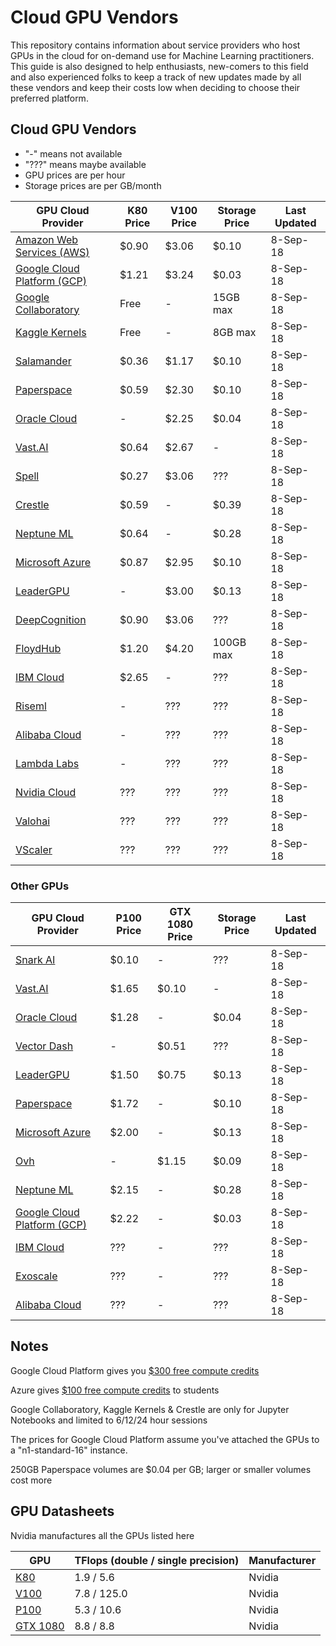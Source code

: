 # Cloud GPU Vendors

This repository contains information about service providers who host GPUs in
the cloud for on-demand use for Machine Learning practitioners. This guide is
also designed to help enthusiasts, new-comers to this field and also experienced
folks to keep a track of new updates made by all these vendors and keep their
costs low when deciding to choose their preferred platform.

## Cloud GPU Vendors

- "-" means not available
- "???" means maybe available
- GPU prices are per hour
- Storage prices are per GB/month

| GPU Cloud Provider                                                                                    | K80 Price | V100 Price | Storage Price | Last Updated |
| ----------------------------------------------------------------------------------------------------- | --------- | ---------- | ------------- | ------------ |
| [Amazon Web Services (AWS)](https://aws.amazon.com/ec2/instance-types/p2/)                            | $0.90     | $3.06      | $0.10         | 8-Sep-18     |
| [Google Cloud Platform (GCP)](https://cloud.google.com/gpu/)                                          | $1.21     | $3.24      | $0.03         | 8-Sep-18     |
| [Google Collaboratory](https://colab.research.google.com/)                                            | Free      | -          | 15GB max      | 8-Sep-18     |
| [Kaggle Kernels](https://www.kaggle.com/dansbecker/running-kaggle-kernels-with-a-gpu)                 | Free      | -          | 8GB max       | 8-Sep-18     |
| [Salamander](https://salamander.ai/)                                                                  | $0.36     | $1.17      | $0.10         | 8-Sep-18     |
| [Paperspace](https://www.paperspace.com/)                                                             | $0.59     | $2.30      | $0.10         | 8-Sep-18     |
| [Oracle Cloud](https://cloud.oracle.com/compute/gpu/features)                                         | -         | $2.25      | $0.04         | 8-Sep-18     |
| [Vast.AI](https://vast.ai/)                                                                           | $0.64     | $2.67      | -             | 8-Sep-18     |
| [Spell](https://spell.run/)                                                                           | $0.27     | $3.06      | ???           | 8-Sep-18     |
| [Crestle](https://www.crestle.com/)                                                                   | $0.59     | -          | $0.39         | 8-Sep-18     |
| [Neptune ML](https://neptune.ml/)                                                                     | $0.64     | -          | $0.28         | 8-Sep-18     |
| [Microsoft Azure](https://docs.microsoft.com/en-us/azure/virtual-machines/windows/sizes-gpu)          | $0.87     | $2.95      | $0.10         | 8-Sep-18     |
| [LeaderGPU](https://www.leadergpu.com/)                                                               | -         | $3.00      | $0.13         | 8-Sep-18     |
| [DeepCognition](https://deepcognition.ai/)                                                            | $0.90     | $3.06      | ???           | 8-Sep-18     |
| [FloydHub](https://www.floydhub.com/)                                                                 | $1.20     | $4.20      | 100GB max     | 8-Sep-18     |
| [IBM Cloud](https://www.ibm.com/cloud/gpu)                                                            | $2.65     | -          | ???           | 8-Sep-18     |
| [Riseml](https://riseml.com/)                                                                         | -         | ???        | ???           | 8-Sep-18     |
| [Alibaba Cloud](https://www.alibabacloud.com/product/gpu?spm=a3c0i.11728334.1144220.1.23794a1clKeiCs) | -         | ???        | ???           | 8-Sep-18     |
| [Lambda Labs](https://lambdalabs.com/)                                                                | -         | ???        | ???           | 8-Sep-18     |
| [Nvidia Cloud](https://www.nvidia.com/en-us/data-center/gpu-cloud-computing/)                         | ???       | ???        | ???           | 8-Sep-18     |
| [Valohai](https://valohai.com/)                                                                       | ???       | ???        | ???           | 8-Sep-18     |
| [VScaler](https://www.vscaler.com/)                                                                   | ???       | ???        | ???           | 8-Sep-18     |

### Other GPUs

| GPU Cloud Provider                                                                                    | P100 Price | GTX 1080 Price | Storage Price | Last Updated |
| ----------------------------------------------------------------------------------------------------- | ---------- | -------------- | ------------- | ------------ |
| [Snark AI](https://snark.ai/)                                                                         | $0.10      | -              | ???           | 8-Sep-18     |
| [Vast.AI](https://vast.ai/)                                                                           | $1.65      | $0.10          | -             | 8-Sep-18     |
| [Oracle Cloud](https://cloud.oracle.com/compute/gpu/features)                                         | $1.28      | -              | $0.04         | 8-Sep-18     |
| [Vector Dash](https://vectordash.com/)                                                                | -          | $0.51          | ???           | 8-Sep-18     |
| [LeaderGPU](https://www.leadergpu.com/)                                                               | $1.50      | $0.75          | $0.13         | 8-Sep-18     |
| [Paperspace](https://www.paperspace.com/)                                                             | $1.72      | -              | $0.10         | 8-Sep-18     |
| [Microsoft Azure](https://docs.microsoft.com/en-us/azure/virtual-machines/windows/sizes-gpu)          | $2.00      | -              | $0.13         | 8-Sep-18     |
| [Ovh](https://www.ovh.com/world/public-cloud/instances/prices/)                                       | -          | $1.15          | $0.09         | 8-Sep-18     |
| [Neptune ML](https://neptune.ml/)                                                                     | $2.15      | -              | $0.28         | 8-Sep-18     |
| [Google Cloud Platform (GCP)](https://cloud.google.com/gpu/)                                          | $2.22      | -              | $0.03         | 8-Sep-18     |
| [IBM Cloud](https://www.ibm.com/cloud/gpu)                                                            | ???        | -              | ???           | 8-Sep-18     |
| [Exoscale](https://exoscale.com/)                                                                     | ???        | -              | ???           | 8-Sep-18     |
| [Alibaba Cloud](https://www.alibabacloud.com/product/gpu?spm=a3c0i.11728334.1144220.1.23794a1clKeiCs) | ???        | -              | ???           | 8-Sep-18     |

## Notes

Google Cloud Platform gives you
[$300 free compute credits](https://cloud.google.com/free/)

Azure gives
[$100 free compute credits](https://azure.microsoft.com/en-in/free/students/)
to students

Google Collaboratory, Kaggle Kernels & Crestle are only for Jupyter Notebooks
and limited to 6/12/24 hour sessions

The prices for Google Cloud Platform assume you've attached the GPUs to a
"n1-standard-16" instance.

250GB Paperspace volumes are $0.04 per GB; larger or smaller volumes cost more

## GPU Datasheets

Nvidia manufactures all the GPUs listed here

| GPU                                                                                                                        | TFlops (double / single precision) | Manufacturer |
| -------------------------------------------------------------------------------------------------------------------------- | ---------------------------------- | ------------ |
| [K80](https://www.nvidia.com/content/dam/en-zz/Solutions/Data-Center/tesla-product-literature/TeslaK80-datasheet.pdf)      | 1.9 / 5.6                          | Nvidia       |
| [V100](https://images.nvidia.com/content/technologies/volta/pdf/tesla-volta-v100-datasheet-letter-fnl-web.pdf)             | 7.8 / 125.0                        | Nvidia       |
| [P100](https://images.nvidia.com/content/tesla/pdf/nvidia-tesla-p100-datasheet.pdf)                                        | 5.3 / 10.6                         | Nvidia       |
| [GTX 1080](https://international.download.nvidia.com/geforce-com/international/pdfs/GeForce_GTX_1080_Whitepaper_FINAL.pdf) | 8.8 / 8.8                          | Nvidia       |
